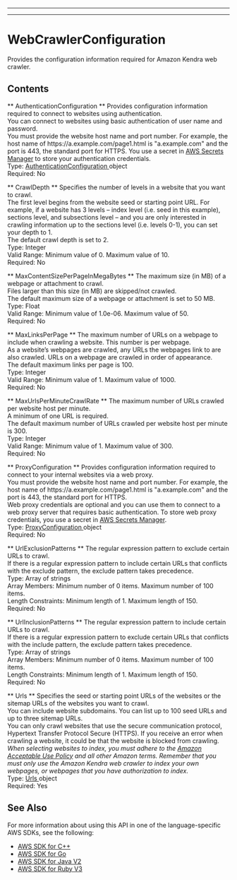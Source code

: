 --------

--------

# WebCrawlerConfiguration<a name="API_WebCrawlerConfiguration"></a>

Provides the configuration information required for Amazon Kendra web crawler\.

## Contents<a name="API_WebCrawlerConfiguration_Contents"></a>

 ** AuthenticationConfiguration **   <a name="Kendra-Type-WebCrawlerConfiguration-AuthenticationConfiguration"></a>
Provides configuration information required to connect to websites using authentication\.  
You can connect to websites using basic authentication of user name and password\.  
You must provide the website host name and port number\. For example, the host name of https://a\.example\.com/page1\.html is "a\.example\.com" and the port is 443, the standard port for HTTPS\. You use a secret in [AWS Secrets Manager](https://docs.aws.amazon.com/secretsmanager/latest/userguide/intro.html) to store your authentication credentials\.  
Type: [ AuthenticationConfiguration ](API_AuthenticationConfiguration.md) object  
Required: No

 ** CrawlDepth **   <a name="Kendra-Type-WebCrawlerConfiguration-CrawlDepth"></a>
Specifies the number of levels in a website that you want to crawl\.  
The first level begins from the website seed or starting point URL\. For example, if a website has 3 levels – index level \(i\.e\. seed in this example\), sections level, and subsections level – and you are only interested in crawling information up to the sections level \(i\.e\. levels 0\-1\), you can set your depth to 1\.  
The default crawl depth is set to 2\.  
Type: Integer  
Valid Range: Minimum value of 0\. Maximum value of 10\.  
Required: No

 ** MaxContentSizePerPageInMegaBytes **   <a name="Kendra-Type-WebCrawlerConfiguration-MaxContentSizePerPageInMegaBytes"></a>
The maximum size \(in MB\) of a webpage or attachment to crawl\.  
Files larger than this size \(in MB\) are skipped/not crawled\.  
The default maximum size of a webpage or attachment is set to 50 MB\.  
Type: Float  
Valid Range: Minimum value of 1\.0e\-06\. Maximum value of 50\.  
Required: No

 ** MaxLinksPerPage **   <a name="Kendra-Type-WebCrawlerConfiguration-MaxLinksPerPage"></a>
The maximum number of URLs on a webpage to include when crawling a website\. This number is per webpage\.  
As a website’s webpages are crawled, any URLs the webpages link to are also crawled\. URLs on a webpage are crawled in order of appearance\.  
The default maximum links per page is 100\.  
Type: Integer  
Valid Range: Minimum value of 1\. Maximum value of 1000\.  
Required: No

 ** MaxUrlsPerMinuteCrawlRate **   <a name="Kendra-Type-WebCrawlerConfiguration-MaxUrlsPerMinuteCrawlRate"></a>
The maximum number of URLs crawled per website host per minute\.  
A minimum of one URL is required\.  
The default maximum number of URLs crawled per website host per minute is 300\.  
Type: Integer  
Valid Range: Minimum value of 1\. Maximum value of 300\.  
Required: No

 ** ProxyConfiguration **   <a name="Kendra-Type-WebCrawlerConfiguration-ProxyConfiguration"></a>
Provides configuration information required to connect to your internal websites via a web proxy\.  
You must provide the website host name and port number\. For example, the host name of https://a\.example\.com/page1\.html is "a\.example\.com" and the port is 443, the standard port for HTTPS\.  
Web proxy credentials are optional and you can use them to connect to a web proxy server that requires basic authentication\. To store web proxy credentials, you use a secret in [AWS Secrets Manager](https://docs.aws.amazon.com/secretsmanager/latest/userguide/intro.html)\.  
Type: [ ProxyConfiguration ](API_ProxyConfiguration.md) object  
Required: No

 ** UrlExclusionPatterns **   <a name="Kendra-Type-WebCrawlerConfiguration-UrlExclusionPatterns"></a>
The regular expression pattern to exclude certain URLs to crawl\.  
If there is a regular expression pattern to include certain URLs that conflicts with the exclude pattern, the exclude pattern takes precedence\.  
Type: Array of strings  
Array Members: Minimum number of 0 items\. Maximum number of 100 items\.  
Length Constraints: Minimum length of 1\. Maximum length of 150\.  
Required: No

 ** UrlInclusionPatterns **   <a name="Kendra-Type-WebCrawlerConfiguration-UrlInclusionPatterns"></a>
The regular expression pattern to include certain URLs to crawl\.  
If there is a regular expression pattern to exclude certain URLs that conflicts with the include pattern, the exclude pattern takes precedence\.  
Type: Array of strings  
Array Members: Minimum number of 0 items\. Maximum number of 100 items\.  
Length Constraints: Minimum length of 1\. Maximum length of 150\.  
Required: No

 ** Urls **   <a name="Kendra-Type-WebCrawlerConfiguration-Urls"></a>
Specifies the seed or starting point URLs of the websites or the sitemap URLs of the websites you want to crawl\.  
You can include website subdomains\. You can list up to 100 seed URLs and up to three sitemap URLs\.  
You can only crawl websites that use the secure communication protocol, Hypertext Transfer Protocol Secure \(HTTPS\)\. If you receive an error when crawling a website, it could be that the website is blocked from crawling\.  
 *When selecting websites to index, you must adhere to the [Amazon Acceptable Use Policy](https://aws.amazon.com/aup/) and all other Amazon terms\. Remember that you must only use the Amazon Kendra web crawler to index your own webpages, or webpages that you have authorization to index\.*   
Type: [ Urls ](API_Urls.md) object  
Required: Yes

## See Also<a name="API_WebCrawlerConfiguration_SeeAlso"></a>

For more information about using this API in one of the language\-specific AWS SDKs, see the following:
+  [ AWS SDK for C\+\+](https://docs.aws.amazon.com/goto/SdkForCpp/kendra-2019-02-03/WebCrawlerConfiguration) 
+  [ AWS SDK for Go](https://docs.aws.amazon.com/goto/SdkForGoV1/kendra-2019-02-03/WebCrawlerConfiguration) 
+  [ AWS SDK for Java V2](https://docs.aws.amazon.com/goto/SdkForJavaV2/kendra-2019-02-03/WebCrawlerConfiguration) 
+  [ AWS SDK for Ruby V3](https://docs.aws.amazon.com/goto/SdkForRubyV3/kendra-2019-02-03/WebCrawlerConfiguration) 